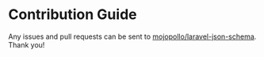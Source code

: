 # Contribution Guide

Any issues and pull requests can be sent to [mojopollo/laravel-json-schema](https://github.com/mojopollo/laravel-json-schema). Thank you!

